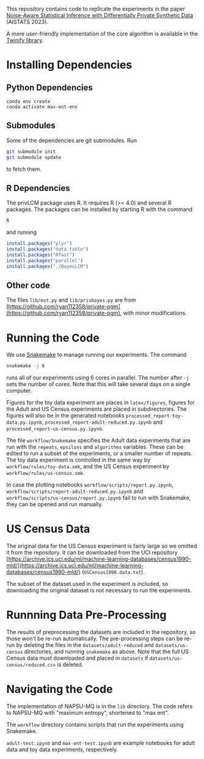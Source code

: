 This repository contains code to replicate the experiments in the paper
[Noise-Aware Statistical Inference with Differentially Private Synthetic Data](https://proceedings.mlr.press/v206/raisa23a.html) (AISTATS 2023).

A more user-friendly implementation of the core algorithm is available in 
the 
[Twinify library](https://github.com/DPBayes/twinify).

# Installing Dependencies

## Python Dependencies
```
conda env create
conda activate max-ent-env
```

## Submodules

Some of the dependencies are git submodules. Run 
```bash
git submodule init
git submodule update
```
to fetch them.

## R Dependencies
The privLCM package uses R. It requires R (>= 4.0) and 
several R packages. The packages can be installed by starting 
R with the command 
```bash
R
```
and running
```R
install.packages("plyr")
install.packages("data.table")
install.packages("Rfast")
install.packages("parallel")
install.packages("./BayesLCM")
```

## Other code
The files `lib/mst.py` and `lib/privbayes.py` are from 
[https://github.com/ryan112358/private-pgm](https://github.com/ryan112358/private-pgm), 
with minor modifications.

# Running the Code

We use [Snakemake](https://snakemake.readthedocs.io/en/stable/)
to manage running our experiments. The command 
```bash
snakemake -j 6
```
runs all of our experiments using 6 cores in parallel. The 
number after `-j` sets the number of cores. Note that this 
will take several days on a single computer.

Figures for the toy data experiment are places in 
`latex/figures`, figures for the Adult and US Census experiments are 
placed in subdirectories. The figures 
will also be in the generated notebooks 
`processed_report-toy-data.py.ipynb`,
`processed_report-adult-reduced.py.ipynb`
and `processed_report-us-census.py.ipynb`.

The file `workflow/Snakemake` specifies the Adult data 
experiments that 
are run with the `repeats`, `epsilons` and `algorithms` 
variables. These can be edited to run a subset of the experiments,
or a smaller number of repeats. The toy data experiment is 
controlled in the same way by `workflow/rules/toy-data.smk`,
and the US Census experiment by `workflow/rules/us-census.smk`.

In case the plotting notebooks
`workflow/scripts/report.py.ipynb`, `workflow/scripts/report-adult-reduced.py.ipynb` 
and `workflow/scripts/us-census/report.py.ipynb` fail to run with Snakemake, 
they can be opened and run manually.

# US Census Data

The original data for the US Census experiment is fairly large
so we omitted it from the repository. It can be downloaded from 
the UCI repository
[https://archive.ics.uci.edu/ml/machine-learning-databases/census1990-mld/](https://archive.ics.uci.edu/ml/machine-learning-databases/census1990-mld/) (`USCensus1990.data.txt`).

The subset of the dataset used in the experiment is included,
so downloading the original dataset is not necessary to run 
the experiments.

# Runnning Data Pre-Processing

The results of preprocessing the datasets are included in the repository,
so those won't be re-run automatically. The pre-processing steps can be re-run 
by deleting the files in the `datasets/adult-reduced` and `datasets/us-census`
directories, and running `snakemake` as above. Note that the full US Census 
data must downloaded and placed in `datasets` if 
`datasets/us-census/reduced.csv` is deleted.

# Navigating the Code

The implementation of NAPSU-MQ is in the `lib` directory.
The code refers to NAPSU-MQ with "maximum entropy", shortened to 
"max ent".

The `workflow` directory contains scripts that run the experiments
using Snakemake.

`adult-test.ipynb` and `max-ent-test.ipynb` are example notebooks 
for adult data and toy data experiments, respectively.